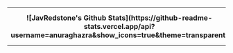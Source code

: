 <table style="width:100%">
  <tr>
    <th>![JavRedstone's Github Stats](https://github-readme-stats.vercel.app/api?username=anuraghazra&show_icons=true&theme=transparent)</th>
    <th>[![Top Languages](https://github-readme-stats.vercel.app/api/top-langs/?username=anuraghazra&layout=donut&theme=transparent)](https://github.com/anuraghazra/github-readme-stats)</th>
  </tr>
</table>

